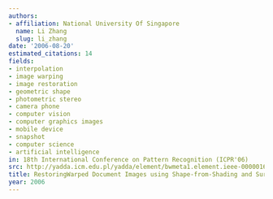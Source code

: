 ```yaml
---
authors:
- affiliation: National University Of Singapore
  name: Li Zhang
  slug: li_zhang
date: '2006-08-20'
estimated_citations: 14
fields:
- interpolation
- image warping
- image restoration
- geometric shape
- photometric stereo
- camera phone
- computer vision
- computer graphics images
- mobile device
- snapshot
- computer science
- artificial intelligence
in: 18th International Conference on Pattern Recognition (ICPR'06)
src: http://yadda.icm.edu.pl/yadda/element/bwmeta1.element.ieee-000001698974
title: RestoringWarped Document Images using Shape-from-Shading and Surface Interpolation
year: 2006
---
```

